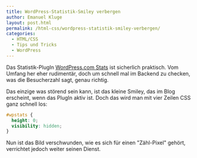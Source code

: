 ```yaml
---
title: WordPress-Statistik-Smiley verbergen
author: Emanuel Kluge
layout: post.html
permalink: /html-css/wordpress-statistik-smiley-verbergen/
categories:
  - HTML/CSS
  - Tips und Tricks
  - WordPress
---
```


Das Statistik-PlugIn [WordPress.com Stats][wp_stats] ist sicherlich praktisch. Vom Umfang her eher rudimentär, doch um schnell mal im Backend zu checken, was die Besucherzahl sagt, genau richtig.

Das einzige was störend sein kann, ist das kleine Smiley, das im Blog erscheint, wenn das PlugIn aktiv ist. Doch das wird man mit vier Zeilen CSS ganz schnell los:



```css
#wpstats {
  height: 0;
  visibility: hidden;
}
```

Nun ist das Bild verschwunden, wie es sich für einen "Zähl-Pixel" gehört, verrichtet jedoch weiter seinen Dienst.

[wp_stats]: http://wordpress.org/extend/plugins/stats/
